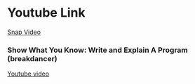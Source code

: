 # Youtube Link
[Snap Video](https://youtu.be/uJ0GuDZu5aU)

### Show What You Know: Write and Explain A Program (breakdancer)
[Youtube video](https://youtu.be/bWfYWc-U5BE)
